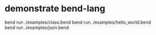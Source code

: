 # demonstrate bend-lang
bend run ./examples/class.bend
bend run ./examples/hello_world.bend
bend run ./examples/json.bend